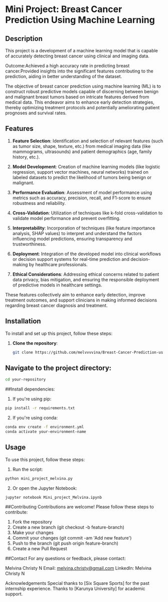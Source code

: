 # Mini Project: Breast Cancer Prediction Using Machine Learning

## Description
This project is a  development of a machine learning model that is capable of accurately detecting 
breast cancer using clinical and imaging data.

Outcome:Achieved a high accuracy rate in predicting breast cancer.Provided 
insights into the significant features contributing to the prediction, aiding in better 
understanding of the dataset.

The objective of breast cancer prediction using machine learning (ML) is to construct robust predictive models capable of discerning between benign and malignant breast tumors based on intricate features derived from medical data. This endeavor aims to enhance early detection strategies, thereby optimizing treatment protocols and potentially ameliorating patient prognoses and survival rates.

## Features
1. **Feature Selection**: Identification and selection of relevant features (such as tumor size, shape, texture, etc.) from medical imaging data (like mammograms, ultrasounds) and patient demographics (age, family history, etc.).

2. **Model Development**: Creation of machine learning models (like logistic regression, support vector machines, neural networks) trained on labeled datasets to predict the likelihood of tumors being benign or malignant.

3. **Performance Evaluation**: Assessment of model performance using metrics such as accuracy, precision, recall, and F1-score to ensure robustness and reliability.

4. **Cross-Validation**: Utilization of techniques like k-fold cross-validation to validate model performance and prevent overfitting.

5. **Interpretability**: Incorporation of techniques (like feature importance analysis, SHAP values) to interpret and understand the factors influencing model predictions, ensuring transparency and trustworthiness.

6. **Deployment**: Integration of the developed model into clinical workflows or decision support systems for real-time prediction and decision-making by healthcare professionals.

7. **Ethical Considerations**: Addressing ethical concerns related to patient data privacy, bias mitigation, and ensuring the responsible deployment of predictive models in healthcare settings.

These features collectively aim to enhance early detection, improve treatment outcomes, and support clinicians in making informed decisions regarding breast cancer diagnosis and treatment.

## Installation

To install and set up this project, follow these steps:

1. **Clone the repository**:
   ```bash
   git clone https://github.com/melvvvvina/Breast-Cancer-Prediction-using-ML/tree/main.git

## Navigate to the project directory:
   ```bash
cd your-repository
  ```
##Install dependencies:

1. If you're using pip:
```bash
pip install -r requirements.txt
```
2. If you're using conda:
```bash
conda env create -f environment.yml
conda activate your-environment-name
```
## Usage
To use this project, follow these steps:

1. Run the script:
```bash
python mini_project_melvina.py
```
2. Or open the Jupyter Notebook:
```bash
jupyter notebook Mini_project_Melvina.ipynb
```
##Contributing
Contributions are welcome! Please follow these steps to contribute:

1. Fork the repository
2. Create a new branch (git checkout -b feature-branch)
3. Make your changes
4. Commit your changes (git commit -am 'Add new feature')
5. Push to the branch (git push origin feature-branch)
6. Create a new Pull Request

##Contact
For any questions or feedback, please contact:

Melvina Christy N
Email: melvina.christy@gmail.com
LinkedIn: Melvina Christy N

Acknowledgements
Special thanks to [Six Square Sports] for the past internship experience.
Thanks to [Karunya University] for academic support.
